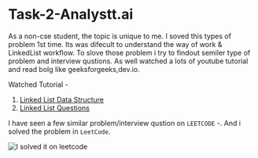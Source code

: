 # Task-2-Analystt.ai

As a non-cse student, the topic is unique to me. I soved this types of problem 1st time.
Its was difecult to understand the way of work & LinkedList workflow.
To slove those problem i try to findout semiler type of problem and interview qustions.
As well watched a lots of youtube tutorial and read bolg like geeksforgeeks,dev.io.

Watched Tutorial -
1. [Linked List Data Structure](https://youtu.be/4tU7d0TTiZQ)
2. [ Linked List Questions ](https://youtu.be/cL4gHVuFOvk)

I have seen a few similar problem/interview qustion on `LEETCODE` -.
And i solved the problem in `LeetCode`.

![I solved it on leetcode](https://i.ibb.co/1s0bxZs/leadcode.png)
